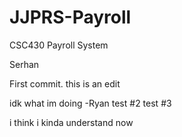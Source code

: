 # JJPRS-Payroll
CSC430 Payroll System

Serhan

First commit.
this is an edit

idk what im doing -Ryan
test #2
test #3

i think i kinda understand now